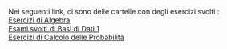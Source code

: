 Nei seguenti link, ci sono delle cartelle con degli esercizi svolti : \
[Esercizi di Algebra](https://github.com/CasuFrost/University_notes/tree/main/Secondo%20Anno/Algebra/Prep%20Esame)  \
[Esami svolti di Basi di Dati 1](https://github.com/CasuFrost/University_notes/tree/main/Secondo%20Anno/Basi%20di%20Dati%201/Esami%20Svolti) \
[Esercizi di Calcolo delle Probabilità](https://github.com/CasuFrost/University_notes/tree/main/Secondo%20Anno/Calcolo%20delle%20Probabilita/Esercizi)
